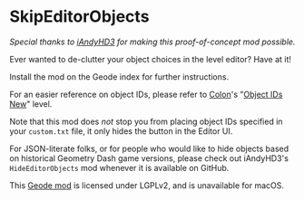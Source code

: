 # SkipEditorObjects

*Special thanks to [iAndyHD3](https://github.com/iAndyHD3) for making this proof-of-concept mod possible.*

Ever wanted to de-clutter your object choices in the level editor? Have at it!

Install the mod on the Geode index for further instructions.

For an easier reference on object IDs, please refer to [Colon](https://gdbrowser.com/u/106255)'s "[Object IDs New](https://gdbrowser.com/99784974)" level.

Note that this mod does *not* stop you from placing object IDs specified in your `custom.txt` file, it only hides the button in the Editor UI.

For JSON-literate folks, or for people who would like to hide objects based on historical Geometry Dash game versions, please check out iAndyHD3's `HideEditorObjects` mod whenever it is available on GitHub.

This [Geode mod](https://geode-sdk.org) is licensed under LGPLv2, and is unavailable for macOS.